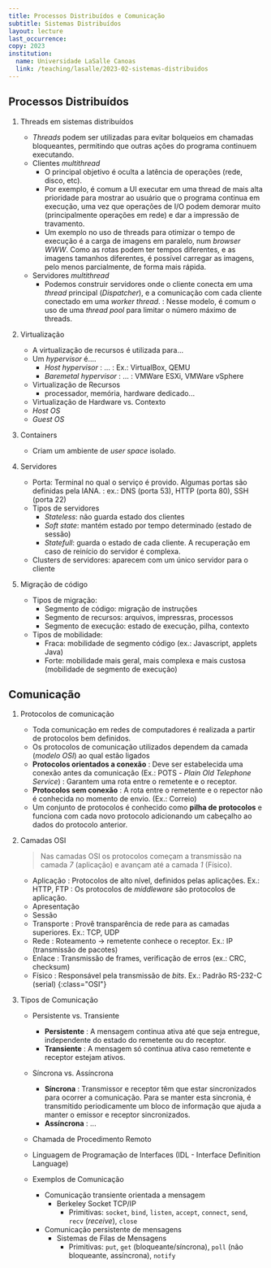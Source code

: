 ```yaml
---
title: Processos Distribuídos e Comunicação
subtitle: Sistemas Distribuídos
layout: lecture
last_occurrence: 
copy: 2023
institution:
  name: Universidade LaSalle Canoas
  link: /teaching/lasalle/2023-02-sistemas-distribuidos
---
```

<style>
ul.OSI { counter-set: camada_osi 8; }
ul.OSI li::marker {
    content: counter(camada_osi, number) ". " ;
    font-weight: 600;
}
ul.OSI li {
    counter-increment: camada_osi -1;
    display: list-item;
}
</style>

## Processos Distribuídos

1. Threads em sistemas distribuídos
    * _Threads_ podem ser utilizadas para evitar bolqueios em chamadas bloqueantes, permitindo que outras ações do programa continuem executando.
    * Clientes _multithread_
        * O principal objetivo é oculta a latência de operações (rede, disco, etc).
        * Por exemplo, é comum a UI executar em uma thread de mais alta prioridade para mostrar ao usuário que o programa continua em execução, uma vez que operações de I/O podem demorar muito (principalmente operações em rede) e dar a impressão de travamento.
        * Um exemplo no uso de threads para otimizar o tempo de execução é a carga de imagens em paralelo, num _browser WWW_. Como as rotas podem ter tempos diferentes, e as imagens tamanhos diferentes, é possível carregar as imagens, pelo menos parcialmente, de forma mais rápida.
    * Servidores _multithread_
        * Podemos construir servidores onde o cliente conecta em uma _thread_ principal (_Dispatcher_), e a comunicação com cada cliente conectado em uma _worker thread_.
            : Nesse modelo, é comum o uso de uma _thread pool_ para limitar o número máximo de threads.

2. Virtualização
    * A virtualização de recursos é utilizada para...
    * Um _hypervisor_ é....
        * _Host hypervisor_
            : ...
            : Ex.: VirtualBox, QEMU
        * _Baremetal hypervisor_
            : ...
            : VMWare ESXi, VMWare vSphere
    * Virtualização de Recursos
        * processador, memória, hardware dedicado...
    * Virtualização de Hardware vs. Contexto
    * _Host OS_
    * _Guest OS_

3. Containers
    * Criam um ambiente de _user space_ isolado.

4. Servidores
    * Porta: Terminal no qual o serviço é provido. Algumas portas são definidas pela IANA.
        : ex.: DNS (porta 53), HTTP (porta 80), SSH (porta 22)
    * Tipos de servidores
        * _Stateless_: não guarda estado dos clientes
        * _Soft state_: mantém estado por tempo determinado (estado de sessão)
        * _Statefull_: guarda o estado de cada cliente. A recuperação em caso de reinício do servidor é complexa.
    * Clusters de servidores: aparecem com um único servidor para o cliente

5. Migração de código
    * Tipos de migração:
        * Segmento de código: migração de instruções
        * Segmento de recursos: arquivos, impressras, processos
        * Segmento de execução: estado de execução, pilha, contexto
    * Tipos de mobilidade:
        * Fraca: mobilidade de segmento código (ex.: Javascript, applets Java)
        * Forte: mobilidade mais geral, mais complexa e mais custosa (mobilidade de segmento de execução)

## Comunicação

1. Protocolos de comunicação
    * Toda comunicação em redes de computadores é realizada a partir de protocolos bem definidos.
    * Os protocolos de comunicação utilizados dependem da camada (_modelo OSI_) ao qual estão ligados
    * **Protocolos orientados a conexão**
    : Deve ser estabelecida uma conexão antes da comunicação (Ex.: POTS - _Plain Old Telephone Service_)
    : Garantem uma rota entre o remetente e o receptor.
    * **Protocolos sem conexão**
    : A rota entre o remetente e o repector não é conhecida no momento de envio. (Ex.: Correio)
    * Um conjunto de protocolos é conhecido como **pilha de protocolos** e funciona com cada novo protocolo adicionando um cabeçalho ao dados do protocolo anterior.

2. Camadas OSI
    > Nas camadas OSI os protocolos começam a transmissão na camada _7_ (aplicação) e avançam até a camada _1_ (Físico).
    
    * Aplicação
        : Protocolos de alto nível, definidos pelas aplicações. Ex.: HTTP, FTP
        : Os protocolos de _middleware_ são protocolos de aplicação.
    * Apresentação
    * Sessão
    * Transporte
        : Provê transparência de rede para as camadas superiores. Ex.: TCP, UDP
    * Rede
        : Roteamento $\rightarrow$ remetente conhece o receptor. Ex.: IP (transmissão de pacotes)
    * Enlace
        : Transmissão de frames, verificação de erros (ex.: CRC, checksum)
    * Físico
        : Responsável pela transmissão de _bits_. Ex.: Padrão RS-232-C (serial)
    {:class="OSI"}

3. Tipos de Comunicação
    * Persistente vs. Transiente
        * **Persistente**
        : A mensagem continua ativa até que seja entregue, independente do estado do remetente ou do receptor.
        * **Transiente**
        : A mensagem só continua ativa caso remetente e receptor estejam ativos.
    * Síncrona vs. Assíncrona
        * **Síncrona**
        : Transmissor e receptor têm que estar sincronizados para ocorrer a comunicação. Para se manter esta sincronia, é transmitido periodicamente um bloco de informação que ajuda a manter o emissor e receptor sincronizados.
        * **Assíncrona**
        : ...

    * Chamada de Procedimento Remoto
    * Linguagem de Programação de Interfaces (IDL - Interface Definition Language)

    * Exemplos de Comunicação
        * Comunicação transiente orientada a mensagem
            * Berkeley Socket TCP/IP
                * Primitivas: `socket`, `bind`, `listen`, `accept`, `connect`, `send`,  `recv` (_receive_), `close`
        * Comunicação persistente de mensagens
            * Sistemas de Filas de Mensagens
                * Primitivas: `put`, `get` (bloqueante/síncrona), `poll` (não bloqueante, assíncrona), `notify`
